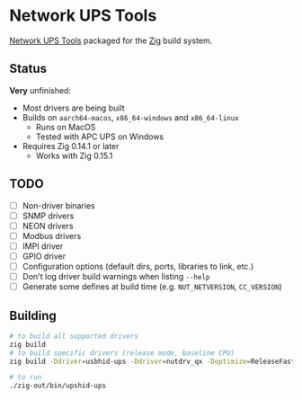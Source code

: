 # Network UPS Tools

[Network UPS Tools](https://github.com/networkupstools/nut) packaged for the [Zig](https://github.com/ziglang/zig) build system.

## Status

**Very** unfinished:

* Most drivers are being built
* Builds on `aarch64-macos`, `x86_64-windows` and `x86_64-linux`
  * Runs on MacOS
  * Tested with APC UPS on Windows
* Requires Zig 0.14.1 or later
  * Works with Zig 0.15.1

## TODO

* [ ] Non-driver binaries
* [ ] SNMP drivers
* [ ] NEON drivers
* [ ] Modbus drivers
* [ ] IMPI driver
* [ ] GPIO driver
* [ ] Configuration options (default dirs, ports, libraries to link, etc.)
* [ ] Don't log driver build warnings when listing `--help`
* [ ] Generate some defines at build time (e.g. `NUT_NETVERSION`, `CC_VERSION`)

## Building

```sh
# to build all supported drivers
zig build
# to build specific drivers (release mode, baseline CPU)
zig build -Ddriver=usbhid-ups -Ddriver=nutdrv_qx -Doptimize=ReleaseFast -Dcpu=baseline

# to run
./zig-out/bin/upshid-ups
```
